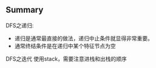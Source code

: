 ## Summary


DFS之递归:
- 递归是通常最直接的做法，递归中止条件就显得非常重要。
- 通常终结条件是在递归中某个特征节点为空

DFS之迭代
使用stack，需要注意进栈和出栈的顺序










